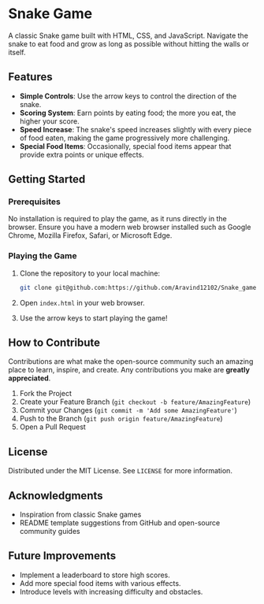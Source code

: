 # Snake Game

A classic Snake game built with HTML, CSS, and JavaScript. Navigate the snake to eat food and grow as long as possible without hitting the walls or itself.

## Features

- **Simple Controls**: Use the arrow keys to control the direction of the snake.
- **Scoring System**: Earn points by eating food; the more you eat, the higher your score.
- **Speed Increase**: The snake's speed increases slightly with every piece of food eaten, making the game progressively more challenging.
- **Special Food Items**: Occasionally, special food items appear that provide extra points or unique effects.

## Getting Started

### Prerequisites

No installation is required to play the game, as it runs directly in the browser. Ensure you have a modern web browser installed such as Google Chrome, Mozilla Firefox, Safari, or Microsoft Edge.

### Playing the Game

1. Clone the repository to your local machine:

    ```bash
    git clone git@github.com:https://github.com/Aravind12102/Snake_game.git
    ```

2. Open `index.html` in your web browser.

3. Use the arrow keys to start playing the game!

## How to Contribute

Contributions are what make the open-source community such an amazing place to learn, inspire, and create. Any contributions you make are **greatly appreciated**.

1. Fork the Project
2. Create your Feature Branch (`git checkout -b feature/AmazingFeature`)
3. Commit your Changes (`git commit -m 'Add some AmazingFeature'`)
4. Push to the Branch (`git push origin feature/AmazingFeature`)
5. Open a Pull Request

## License

Distributed under the MIT License. See `LICENSE` for more information.

## Acknowledgments

- Inspiration from classic Snake games
- README template suggestions from GitHub and open-source community guides

## Future Improvements

- Implement a leaderboard to store high scores.
- Add more special food items with various effects.
- Introduce levels with increasing difficulty and obstacles.

